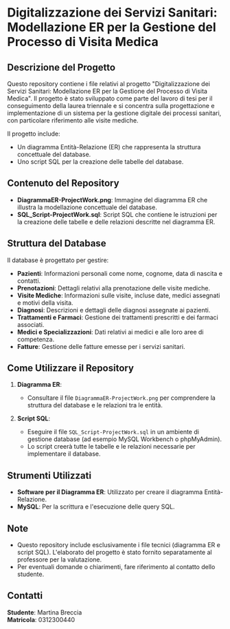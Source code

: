 # Digitalizzazione dei Servizi Sanitari: Modellazione ER per la Gestione del Processo di Visita Medica

## Descrizione del Progetto
Questo repository contiene i file relativi al progetto "Digitalizzazione dei Servizi Sanitari: Modellazione ER per la Gestione del Processo di Visita Medica". Il progetto è stato sviluppato come parte del lavoro di tesi per il conseguimento della laurea triennale e si concentra sulla progettazione e implementazione di un sistema per la gestione digitale dei processi sanitari, con particolare riferimento alle visite mediche.

Il progetto include:
- Un diagramma Entità-Relazione (ER) che rappresenta la struttura concettuale del database.
- Uno script SQL per la creazione delle tabelle del database.

## Contenuto del Repository
- **DiagrammaER-ProjectWork.png**: Immagine del diagramma ER che illustra la modellazione concettuale del database.
- **SQL_Script-ProjectWork.sql**: Script SQL che contiene le istruzioni per la creazione delle tabelle e delle relazioni descritte nel diagramma ER.

## Struttura del Database
Il database è progettato per gestire:
- **Pazienti**: Informazioni personali come nome, cognome, data di nascita e contatti.
- **Prenotazioni**: Dettagli relativi alla prenotazione delle visite mediche.
- **Visite Mediche**: Informazioni sulle visite, incluse date, medici assegnati e motivi della visita.
- **Diagnosi**: Descrizioni e dettagli delle diagnosi assegnate ai pazienti.
- **Trattamenti e Farmaci**: Gestione dei trattamenti prescritti e dei farmaci associati.
- **Medici e Specializzazioni**: Dati relativi ai medici e alle loro aree di competenza.
- **Fatture**: Gestione delle fatture emesse per i servizi sanitari.

## Come Utilizzare il Repository
1. **Diagramma ER**:
   - Consultare il file `DiagrammaER-ProjectWork.png` per comprendere la struttura del database e le relazioni tra le entità.

2. **Script SQL**:
   - Eseguire il file `SQL_Script-ProjectWork.sql` in un ambiente di gestione database (ad esempio MySQL Workbench o phpMyAdmin).
   - Lo script creerà tutte le tabelle e le relazioni necessarie per implementare il database.

## Strumenti Utilizzati
- **Software per il Diagramma ER**: Utilizzato per creare il diagramma Entità-Relazione.
- **MySQL**: Per la scrittura e l'esecuzione delle query SQL.

## Note
- Questo repository include esclusivamente i file tecnici (diagramma ER e script SQL). L'elaborato del progetto è stato fornito separatamente al professore per la valutazione.
- Per eventuali domande o chiarimenti, fare riferimento al contatto dello studente.

## Contatti
**Studente**: Martina Breccia  
**Matricola**: 0312300440

